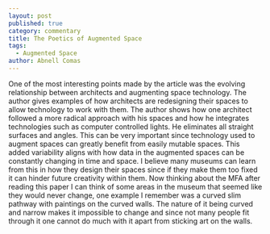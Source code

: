 ```yaml
---
layout: post
published: true
category: commentary
title: The Poetics of Augmented Space
tags:
  - Augmented Space
author: Abnell Comas
---
```

One of the most interesting points made by the article was the evolving relationship between architects and augmenting space technology. The author gives examples of how architects are redesigning their spaces to allow technology to work with them. The author shows how one architect followed a more radical approach with his spaces and how he integrates technologies such as computer controlled lights. He eliminates all straight surfaces and angles. This can be very important since technology used to augment spaces can greatly benefit from easily mutable spaces. This added variability aligns with how data in the augmented spaces can be constantly changing in time and space. I believe many museums can learn from this in how they design their spaces since if they make them too fixed it can hinder future creativity within them. Now thinking about the MFA after reading this paper I can think of some areas in the museum that seemed like they would never change, one example I remember was a curved slim pathway with paintings on the curved walls. The nature of it being curved and narrow makes it impossible to change and since not many people fit through it one cannot do much with it apart from sticking art on the walls. 